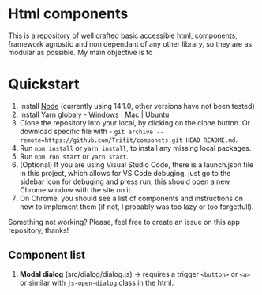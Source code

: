 # Html components
This is a repository of well crafted basic accessible html, components, framework agnostic and non dependant of any other library, so they are as modular as possible. My main objective is to 

# Quickstart
1. Install [Node](https://nodejs.org/en/) (currently using 14.1.0, other versions have not been tested)
2. Install Yarn globaly - [Windows](https://classic.yarnpkg.com/en/docs/install/#windows-stable) | [Mac](https://classic.yarnpkg.com/en/docs/install/#mac-stable) | [Ubuntu](https://classic.yarnpkg.com/en/docs/install/#debian-stable)
3. Clone the repository into your local, by clicking on the clone button. Or download specific file with - `git archive --remote=https://github.com/Trifit/componets.git HEAD README.md`.
4. Run `npm install` or `yarn install`, to install any missing local packages.
5. Run `npm run start` or `yarn start`.
6. (Optional) If you are using Visual Studio Code, there is a launch.json file in this project, which allows for VS Code debuging, just go to the sidebar icon for debuging and press run, this should open a new Chrome window with the site on it.
7. On Chrome, you should see a list of components and instructions on how to implement them (if not, I probably was too lazy or too forgetfull).

Something not working? Please, feel free to create an issue on this app repository, thanks!

## Component list
1. **Modal dialog** (src/dialog/dialog.js) -> requires a trigger `<button>` or `<a>` or similar with `js-open-dialog` class in the html.
